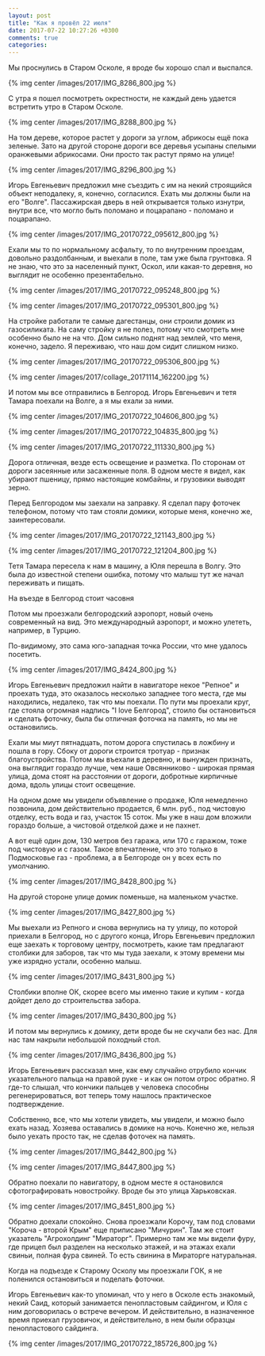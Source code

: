 ```yaml
---
layout: post
title: "Как я провёл 22 июля"
date: 2017-07-22 10:27:26 +0300
comments: true
categories: 
---
```

Мы проснулись в Старом Осколе, я вроде бы хорошо спал и выспался.

{% img center /images/2017/IMG_8286_800.jpg %}

С утра я пошел посмотреть окрестности, не каждый день удается встретить утро в Старом Осколе.
 
{% img center /images/2017/IMG_8288_800.jpg %}

На том дереве, которое растет у дороги за углом, абрикосы ещё пока зеленые. Зато на другой стороне дороги все деревья усыпаны спелыми оранжевыми абрикосами. Они просто так растут прямо на улице!

{% img center /images/2017/IMG_8296_800.jpg %}


Игорь Евгеньевич предложил мне съездить с им на некий строящийся объект неподалеку, я, конечно, согласился. Ехать мы должны были на его "Волге". Пассажирская дверь в ней открывается только изнутри, внутри все, что могло быть поломано и поцарапано - поломано и поцарапано.

{% img center /images/2017/IMG_20170722_095612_800.jpg %}

Ехали мы то по нормальному асфальту, то по внутренним проездам, довольно раздолбанным, и выехали в поле, там уже была грунтовка. Я не знаю, что это за населенный пункт, Оскол, или какая-то деревня, но выглядит не особенно презентабельно.

{% img center /images/2017/IMG_20170722_095248_800.jpg %}

{% img center /images/2017/IMG_20170722_095301_800.jpg %}

На стройке работали те самые дагестанцы, они строили домик из газосиликата. На саму стройку я не полез, потому что смотреть мне особенно было не на что. Дом сильно поднят над землей, что меня, конечно, задело. Я переживаю, что наш дом сидит слишком низко.

{% img center /images/2017/IMG_20170722_095306_800.jpg %}

{% img center /images/2017/collage_20171114_162200.jpg %}

И потом мы все отправились в Белгород. Игорь Евгеньевич и тетя Тамара поехали на Волге, а я мы ехали за ними.

{% img center /images/2017/IMG_20170722_104606_800.jpg %}

{% img center /images/2017/IMG_20170722_104835_800.jpg %}

{% img center /images/2017/IMG_20170722_111330_800.jpg %}

Дорога отличная, везде есть освещение и разметка. По сторонам от дороги засеянные или засаженные поля. В одном месте я видел, как убирают пшеницу, прямо настоящие комбайны, и грузовики выводят зерно.

Перед Белгородом мы заехали на заправку. Я сделал пару фоточек телефоном, потому что там стояли домики, которые меня, конечно же, заинтересовали.

{% img center /images/2017/IMG_20170722_121143_800.jpg %}

{% img center /images/2017/IMG_20170722_121204_800.jpg %}

Тетя Тамара пересела к нам в машину, а Юля перешла в Волгу. Это была до известной степени ошибка, потому что малыш тут же начал переживать и пищать.

На въезде в Белгород стоит часовня

Потом мы проезжали белгородский аэропорт, новый очень современный на вид. Это международный аэропорт, и можно улететь, например, в Турцию.




По-видимому, это сама юго-западная точка России, что мне удалось посетить.


{% img center /images/2017/IMG_8424_800.jpg %}

Игорь Евгеньевич предложил найти в навигаторе некое "Репное" и проехать туда, это оказалось несколько западнее того места, где мы находились, недалеко, так что мы поехали. По пути мы проехали круг, где стояла огромная надпись "I love Белгород", стоило бы остановиться и сделать фоточку, была бы отличная фоточка на память, но мы не остановились.

Ехали мы миут пятнадцать, потом дорога спустилась в ложбину и пошла в гору. Сбоку от дороги строится тротуар - признак благоустройства. Потом мы въехали в деревню, и вынужден признать, она выглядит гораздо лучше, чем наше Овсянниково - широкая прямая улица, дома стоят на расстоянии от дороги, добротные кирпичные дома, вдоль улицы стоит освещение.

На одном доме мы увидели объявление о продаже, Юля немедленно позвонила, дом действительно продается, 6 млн. руб., под чистовую отделку, есть вода и газ, участок 15 соток. Мы уже в наш дом вложили гораздо больше, а чистовой отделкой даже и не пахнет.

А вот ещё один дом, 130 метров без гаража, или 170 с гаражом, тоже под чистовую и с газом. Такое впечатление, что это только в Подмосковье газ - проблема, а в Белгороде он у всех есть по умолчанию.

{% img center /images/2017/IMG_8428_800.jpg %}

На другой стороне улице домик поменьше, на маленьком участке.

{% img center /images/2017/IMG_8427_800.jpg %}

Мы выехали из Репного и снова вернулись на ту улицу, по которой приехали в Белгород, но с другого конца, Игорь Евгеньевич предложил еще заехать к торговому центру, посмотреть, какие там предлагают столбики для заборов, так что мы туда заехали, к этому времени мы уже изрядно устали, особенно малыш.

{% img center /images/2017/IMG_8431_800.jpg %}

Столбики вполне ОК, скорее всего мы именно такие и купим - когда дойдет дело до строительства забора.

{% img center /images/2017/IMG_8430_800.jpg %}

И потом мы вернулись к домику, дети вроде бы не скучали без нас. Для нас там накрыли небольшой походный стол.

{% img center /images/2017/IMG_8436_800.jpg %}

Игорь Евгеньевич рассказал мне, как ему случайно отрубило кончик указательного пальца на правой руке - и как он потом отрос обратно. Я где-то слышал, что кончики пальцев у человека способны регенерироваться, вот теперь тому нашлось практическое подтверждение. 

Собственно, все, что мы хотели увидеть, мы увидели, и можно было ехать назад. Хозяева оставались в домике на ночь. Конечно же, нельзя было уехать просто так, не сделав фоточек на память.

{% img center /images/2017/IMG_8442_800.jpg %}

{% img center /images/2017/IMG_8447_800.jpg %}

Обратно поехали по навигатору, в одном месте я остановился сфотографировать новостройку. Вроде бы это улица Харьковская.

{% img center /images/2017/IMG_8451_800.jpg %}

Обратно доехали спокойно. Снова проезжали Корочу, там под словами "Короча - второй Крым" еще приписано "Мичурин". Там же стоит указатель "Агрохолдинг "Мираторг". Примерно там же мы видели фуру, где прицеп был разделен на несколько этажей, и на этажах ехали свиньи, полная фура свиней. То есть свинина в Мираторге натуральная.


Когда на подъезде к Старому Осколу мы проезжали ГОК, я не поленился остановиться и поделать фоточки. 


Игорь Евгеньевич как-то упоминал, что у него в Осколе есть знакомый, некий Саид, который занимается пенопластовым сайдингом, и Юля с ним договорилась о встрече вечером. И действительно, в назначенное время приехал грузовичок, и действительно, в нем были образцы пенопластового сайдинга.

{% img center /images/2017/IMG_20170722_185726_800.jpg %}
